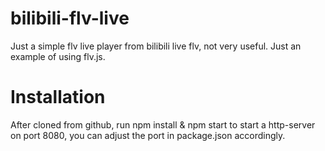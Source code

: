 # bilibili-flv-live
Just a simple flv live player from bilibili live flv, not very useful. Just an example of using flv.js.

# Installation
After cloned from github, run npm install & npm start to start a http-server on port 8080, you can adjust the port in package.json accordingly.

